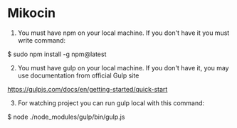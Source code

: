 # Mikocin


1. You must have npm on your local machine. If you don't have it you must write command:         

$ sudo npm install -g npm@latest    

2. You must have gulp on your local machine. If you don't have it, you may use documentation from official Gulp site

https://gulpjs.com/docs/en/getting-started/quick-start

3. For watching project you can run gulp local with this command:    

$ node ./node_modules/gulp/bin/gulp.js





